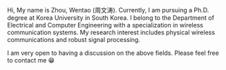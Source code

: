Hi, My name is Zhou, Wentao (周文涛). Currently, I am pursuing a Ph.D. degree at Korea University in South Korea. I belong to the Department of Electrical and Computer Engineering with a specialization in wireless communication systems. My research interest includes physical wireless communications and robust signal processing. 

I am very open to having a discussion on the above fields. Please feel free to contact me 😁

<!--
**zhouwt612/zhouwt612** is a ✨ _special_ ✨ repository because its `README.md` (this file) appears on your GitHub profile.

Here are some ideas to get you started:

- 🔭 I’m currently working on ...
- 🌱 I’m currently learning ...
- 👯 I’m looking to collaborate on ...
- 🤔 I’m looking for help with ...
- 💬 Ask me about ...
- 📫 How to reach me: ...
- 😄 Pronouns: ...
- ⚡ Fun fact: ...
-->
